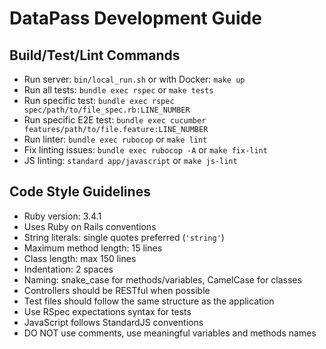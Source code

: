 # DataPass Development Guide

## Build/Test/Lint Commands

- Run server: `bin/local_run.sh` or with Docker: `make up`
- Run all tests: `bundle exec rspec` or `make tests`
- Run specific test: `bundle exec rspec spec/path/to/file_spec.rb:LINE_NUMBER`
- Run specific E2E test: `bundle exec cucumber features/path/to/file.feature:LINE_NUMBER`
- Run linter: `bundle exec rubocop` or `make lint`
- Fix linting issues: `bundle exec rubocop -A` or `make fix-lint`
- JS linting: `standard app/javascript` or `make js-lint`

## Code Style Guidelines

- Ruby version: 3.4.1
- Uses Ruby on Rails conventions
- String literals: single quotes preferred (`'string'`)
- Maximum method length: 15 lines
- Class length: max 150 lines
- Indentation: 2 spaces
- Naming: snake_case for methods/variables, CamelCase for classes
- Controllers should be RESTful when possible
- Test files should follow the same structure as the application
- Use RSpec expectations syntax for tests
- JavaScript follows StandardJS conventions
- DO NOT use comments, use meaningful variables and methods names


